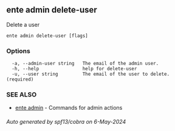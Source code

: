 ## ente admin delete-user

Delete  a user

```
ente admin delete-user [flags]
```

### Options

```
  -a, --admin-user string   The email of the admin user. 
  -h, --help                help for delete-user
  -u, --user string         The email of the user to delete. (required)
```

### SEE ALSO

* [ente admin](ente_admin.md)	 - Commands for admin actions

###### Auto generated by spf13/cobra on 6-May-2024
